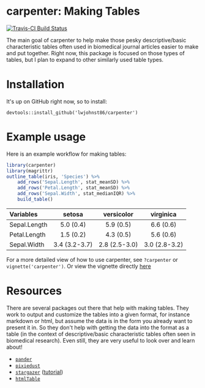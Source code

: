 
<!-- README.md is generated from README.Rmd. Please edit that file -->
carpenter: Making Tables
========================

[![Travis-CI Build Status](https://travis-ci.org/lwjohnst86/carpenter.svg?branch=master)](https://travis-ci.org/lwjohnst86/carpenter)

The main goal of carpenter to help make those pesky descriptive/basic characteristic tables often used in biomedical journal articles easier to make and put together. Right now, this package is focused on those types of tables, but I plan to expand to other similarly used table types.

Installation
============

It's up on GitHub right now, so to install:

    devtools::install_github('lwjohnst86/carpenter')

Example usage
=============

Here is an example workflow for making tables:

``` r
library(carpenter)
library(magrittr)
outline_table(iris, 'Species') %>% 
    add_rows('Sepal.Length', stat_meanSD) %>%
    add_rows('Petal.Length', stat_meanSD) %>%
    add_rows('Sepal.Width', stat_medianIQR) %>% 
    build_table() 
```

| Variables    |     setosa    |   versicolor  |   virginica   |
|:-------------|:-------------:|:-------------:|:-------------:|
| Sepal.Length |   5.0 (0.4)   |   5.9 (0.5)   |   6.6 (0.6)   |
| Petal.Length |   1.5 (0.2)   |   4.3 (0.5)   |   5.6 (0.6)   |
| Sepal.Width  | 3.4 (3.2-3.7) | 2.8 (2.5-3.0) | 3.0 (2.8-3.2) |

For a more detailed view of how to use carpenter, see `?carpenter` or `vignette('carpenter')`. Or view the vignette directly [here](https://htmlpreview.github.io/?https://github.com/lwjohnst86/carpenter/blob/master/vignettes/carpenter.html)

Resources
=========

There are several packages out there that help with making tables. They work to output and customize the tables into a given format, for instance markdown or html, but assume the data is in the form you already want to present it in. So they don't help with getting the data into the format as a table (in the context of descriptive/basic characteristic tables often seen in biomedical research). Even still, they are very useful to look over and learn about!

-   [`pander`](http://rapporter.github.io/pander/)
-   [`pixiedust`](https://cran.r-project.org/package=pixiedust)
-   [`stargazer`](https://cran.r-project.org/package=stargazer) ([tutorial](http://jakeruss.com/cheatsheets/stargazer.html))
-   [`htmlTable`](https://cran.r-project.org/package=htmlTable)
